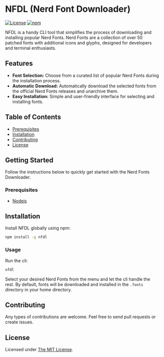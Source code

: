 # NFDL (Nerd Font Downloader)

[![License](https://img.shields.io/badge/license-MIT-blue.svg)](LICENSE)
[![npm](https://img.shields.io/npm/v/nfdl.svg)](https://www.npmjs.com/package/nfdl)

NFDL is a handy CLI tool that simplifies the process of downloading and installing popular Nerd Fonts. Nerd Fonts are a collection of over 50 patched fonts with additional icons and glyphs, designed for developers and terminal enthusiasts.

## Features

- **Font Selection:** Choose from a curated list of popular Nerd Fonts during the installation process.
- **Automatic Download:** Automatically download the selected fonts from the official Nerd Fonts releases and unarchive them.
- **Easy Installation:** Simple and user-friendly interface for selecting and installing fonts.


## Table of Contents

- [Prerequisites](#prerequisites)
- [Installation](#installation)
- [Contributing](#contributing)
- [License](#license)


## Getting Started

Follow the instructions below to quickly get started with the Nerd Fonts Downloader.

### Prerequisites

- [Nodejs](https://nodejs.org/)

## Installation

Install NFDL globally using npm:

```bash
npm install -g nfdl

```
### Usage

Run the cli:
```bash
nfdl

```
Select your desired Nerd Fonts from the menu and let the cli handle the rest. By default, fonts will be downloaded and installed in the `.fonts` directory in your home directory.

## Contributing

Any types of contributions are welcome. Feel free to send pull requests or create issues.

## License

Licensed under [The MIT License](LICENSE).
